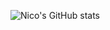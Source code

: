 ![Nico's GitHub stats](https://github-readme-stats.vercel.app/api?username=StillRosi&show_icons=true&theme=tokyonight&count_private=true)
